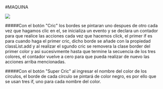 #MAQUINA  

![](http://i67.tinypic.com/116nv2d.jpg)  

#####Con el botón "Cric" los bordes se pintaran uno despues de otro cada vez que hagamos clic en el, se inicializa un evento y se declara un contador para que realice las acciones cada vez que hacemos click, el primer if es para cuando haga el primer cric,  dicho borde se añade con la propiedad classList.add y al realizar el sgundo cric se removera la clase border del primer color y asi sucesivmente hasta que termine la secuencia de los tres colores, el contador vuelve a cero para que pueda realizar de nuevo las acciones arriba mencionadas.  

#####Con el botón "Super Cric" al ingresar el nombre del color de los circulos, el borde de cada círculo se pintará de color negro, es por ello que se usan tres if, uno para cada nombre del color.